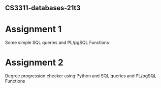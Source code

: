 ## CS3311-databases-21t3

# Assignment 1
Some simple SQL queries and PL/pgSQL Functions

# Assignment 2
Degree progression checker using Python and SQL queries and PL/pgSQL Functions
